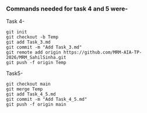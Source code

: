 ### Commands needed for task 4 and 5 were-
Task 4-  
```
git init
git checkout -b Temp
git add Task_3.md
git commit -m "Add Task_3.md"
git remote add origin https://github.com/MRM-AIA-TP-2026/MRM_SahilSinha.git
git push -f origin Temp
```

Task5-  
```
git checkout main
git merge Temp
git add Task_4_5.md
git commit -m "Add Task_4_5.md"
git push -f origin main
```
